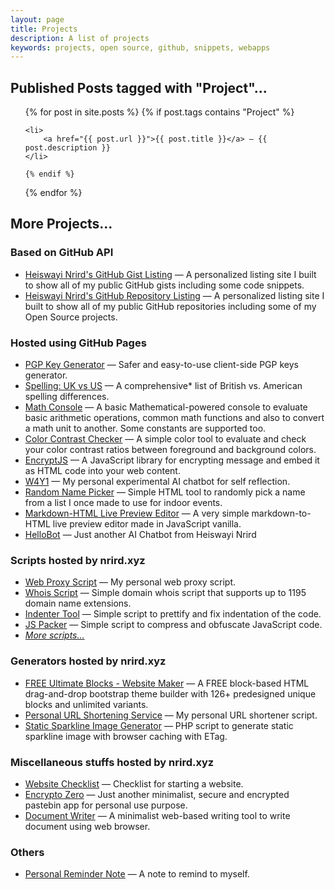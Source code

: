 ```yaml
---
layout: page
title: Projects
description: A list of projects
keywords: projects, open source, github, snippets, webapps
---
```


## Published Posts tagged with "Project"...

<ul>
  {% for post in site.posts %}
    {% if post.tags contains "Project" %}

    <li>
        <a href="{{ post.url }}">{{ post.title }}</a> — {{ post.description }}
    </li>

    {% endif %}
  {% endfor %}
</ul>

## More Projects...

### Based on GitHub API

- [Heiswayi Nrird's GitHub Gist Listing](https://heiswayi.github.io/gist/) — A personalized listing site I built to show all of my public GitHub gists including some code snippets.
- [Heiswayi Nrird's GitHub Repository Listing](https://heiswayi.github.io/repo/) — A personalized listing site I built to show all of my public GitHub repositories including some of my Open Source projects.

### Hosted using GitHub Pages

- [PGP Key Generator](http://heiswayi.github.io/pgp/) — Safer and easy-to-use client-side PGP keys generator.
- [Spelling: UK vs US](http://heiswayi.github.io/spelling-uk-vs-us) — A comprehensive* list of British vs. American spelling differences.
- [Math Console](http://heiswayi.github.io/math-console/) — A basic Mathematical-powered console to evaluate basic arithmetic operations, common math functions and also to convert a math unit to another. Some constants are supported too.
- [Color Contrast Checker](http://heiswayi.github.io/color-contrast-checker) — A simple color tool to evaluate and check your color contrast ratios between foreground and background colors.
- [EncryptJS](http://heiswayi.github.io/encryptjs/) — A JavaScript library for encrypting message and embed it as HTML code into your web content.
- [W4Y1](http://heiswayi.github.io/w4y1/) — My personal experimental AI chatbot for self reflection.
- [Random Name Picker](http://heiswayi.github.io/random-name-picker/) — Simple HTML tool to randomly pick a name from a list I once made to use for indoor events.
- [Markdown-HTML Live Preview Editor](http://heiswayi.github.io/markdown-editor) — A very simple markdown-to-HTML live preview editor made in JavaScript vanilla.
- [HelloBot](http://heiswayi.github.io/hellobot/) — Just another AI Chatbot from Heiswayi Nrird

### Scripts hosted by nrird.xyz

- [Web Proxy Script](http://nrird.xyz/proxy/) — My personal web proxy script.
- [Whois Script](http://nrird.xyz/scripts/whois/) — Simple domain whois script that supports up to 1195 domain name extensions.
- [Indenter Tool](http://nrird.xyz/scripts/indenter-tool/) — Simple script to prettify and fix indentation of the code.
- [JS Packer](http://nrird.xyz/scripts/js-packer/) — Simple script to compress and obfuscate JavaScript code.
- [_More scripts..._](https://nrird.xyz/scripts/)

### Generators hosted by nrird.xyz

- [FREE Ultimate Blocks - Website Maker](http://nrird.xyz/ultimate-blocks) — A FREE block-based HTML drag-and-drop bootstrap theme builder with 126+ predesigned unique blocks and unlimited variants.
- [Personal URL Shortening Service](http://nrird.xyz/scripts/url-shortener/) — My personal URL shortener script.
- [Static Sparkline Image Generator](http://nrird.xyz/scripts/sparkline/) — PHP script to generate static sparkline image with browser caching with ETag.

### Miscellaneous stuffs hosted by nrird.xyz

- [Website Checklist](http://nrird.xyz/website-checklist) — Checklist for starting a website.
- [Encrypto Zero](https://nrird.xyz/encrypto-zero) — Just another minimalist, secure and encrypted pastebin app for personal use purpose.
- [Document Writer](https://nrird.xyz/document-writer) — A minimalist web-based writing tool to write document using web browser.

### Others

- [Personal Reminder Note](/reminder) — A note to remind to myself.
